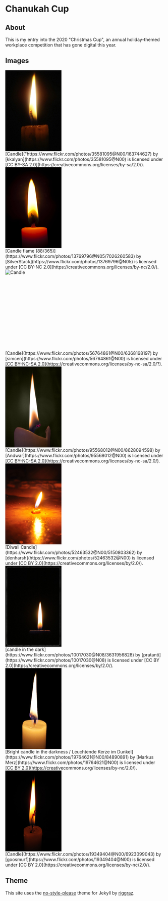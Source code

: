 # Chanukah Cup

## About ##

This is my entry into the 2020 "Christmas Cup", an annual holiday-themed workplace competition that has gone digital this year.

## Images ##
<img style="display: block;height:256px;width:178px;" src="/assets/images/candle1.jpg" alt="Candle"/>
[Candle]("https://www.flickr.com/photos/35581095@N00/163744627) by [kkalyan](https://www.flickr.com/photos/35581095@N00) is licensed under [CC BY-SA 2.0](https://creativecommons.org/licenses/by-sa/2.0/).

<img style="display: block;height:256px;width:178px;" src="/assets/images/candle2.jpg" alt="Candle flame (88/365)"/> 
[Candle flame (88/365)](https://www.flickr.com/photos/13769796@N05/7026260583) by [SilverStack](https://www.flickr.com/photos/13769796@N05) is licensed under [CC BY-NC 2.0](https://creativecommons.org/licenses/by-nc/2.0/).

<img style="display: block;height:256px;width:178px;" src="/assets/images/candle3" alt="Candle"/> 
[Candle](https://www.flickr.com/photos/56764861@N00/6368168197) by [simcen](https://www.flickr.com/photos/56764861@N00) is licensed under [CC BY-NC-SA 2.0](https://creativecommons.org/licenses/by-nc-sa/2.0/?).

<img style="display: block;height:256px;width:178px;" src="/assets/images/candle4.jpg" alt="Candle"/> 
[Candle](https://www.flickr.com/photos/95568012@N00/8628094598) by [Andwar](https://www.flickr.com/photos/95568012@N00) is licensed under [CC BY-NC-SA 2.0](https://creativecommons.org/licenses/by-nc-sa/2.0/).
 
<img style="display: block;height:256px;width:178px;" src="/assets/images/candle5.jpg" alt="Diwali Candle"/> 
[Diwali Candle](https://www.flickr.com/photos/52463532@N00/5150803362) by [denharsh](https://www.flickr.com/photos/52463532@N00) is licensed under [CC BY 2.0](https://creativecommons.org/licenses/by/2.0/).
 
<img style="display: block;height:256px;width:178px;" src="/assets/images/candle6.jpg" alt="candle in the dark"/> 
[candle in the dark](https://www.flickr.com/photos/10017030@N08/3631956828) by [pratanti](https://www.flickr.com/photos/10017030@N08) is licensed under [CC BY 2.0](https://creativecommons.org/licenses/by/2.0/).
 
<img style="display: block;height:256px;width:178px;" src="/assets/images/candle7.jpg" alt="Bright candle in the darkness / Leuchtende Kerze im Dunkel"/> 
[Bright candle in the darkness / Leuchtende Kerze im Dunkel](https://www.flickr.com/photos/19764621@N00/84890891) by [Markus Merz](https://www.flickr.com/photos/19764621@N00) is licensed under [CC BY 2.0](https://creativecommons.org/licenses/by-nc/2.0/).
 
<img style="display: block;height:256px;width:178px;" src="/assets/images/candle8.jpg" alt="Candle"/> 
[Candle](https://www.flickr.com/photos/19349404@N00/6923099043) by [goosmurf](https://www.flickr.com/photos/19349404@N00) is licensed under [CC BY 2.0](https://creativecommons.org/licenses/by-nc/2.0/).

## Theme ##

This site uses the [no-style-please](https://github.com/riggraz/no-style-please) theme for Jekyll by [riggraz](https://github.com/riggraz).
